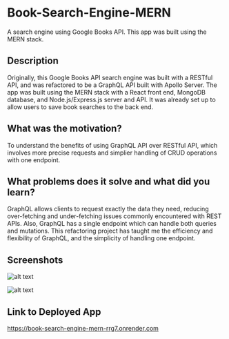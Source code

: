 # Book-Search-Engine-MERN
A search engine using Google Books API. This app was built using the MERN stack.

## Description

Originally, this Google Books API search engine was built with a RESTful API, and was refactored to be a GraphQL API built with Apollo Server. The app was built using the MERN stack with a React front end, MongoDB database, and Node.js/Express.js server and API. It was already set up to allow users to save book searches to the back end.


## What was the motivation?

To understand the benefits of using GraphQL API over RESTful API, which involves more precise requests and simplier handling of CRUD operations with one endpoint.


## What problems does it solve and what did you learn?

GraphQL allows clients to request exactly the data they need, reducing over-fetching and under-fetching issues commonly encountered with REST APIs. Also, GraphQL has a single endpoint which can handle both queries and mutations. This refactoring project has taught me the efficiency and flexibility of GraphQL, and the simplicity of handling one endpoint.


## Screenshots

![alt text]()

![alt text]()


## Link to Deployed App

https://book-search-engine-mern-rrg7.onrender.com
